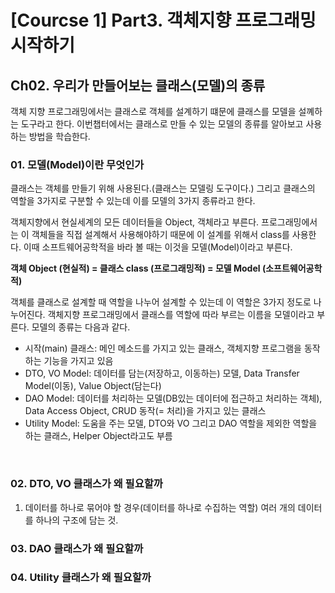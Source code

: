 # [Courcse 1] Part3. 객체지향 프로그래밍 시작하기
## Ch02. 우리가 만들어보는 클래스(모델)의 종류
객체 지향 프로그래밍에서는 클래스로 객체를 설계하기 떄문에 클래스를 모델을 설꼐하는 도구라고 한다.
이번챕터에서는 클래스로 만들 수 있는 모델의 종류를 알아보고 사용하는 방법을 학습한다.

### 01. 모델(Model)이란 무엇인가
클래스는 객체를 만들기 위해 사용된다.(클래스는 모델링 도구이다.)
그리고 클래스의 역할을 3가지로 구분할 수 있는데 이를 모델의 3가지 종류라고 한다.
<br>

객체지향에서 현실세계의 모든 데이터들을 Object, 객체라고 부른다.
프로그래밍에서는 이 객체들을 직접 설계해서 사용해야하기 때문에 이 설계를 위해서 class를 사용한다.
이때 소프트웨어공학적을 바라 볼 때는 이것을 모델(Model)이라고 부른다.

**객체 Object (현실적) = 클래스 class (프로그래밍적) = 모델 Model (소프트웨어공학적)**

객체를 클래스로 설계할 때 역할을 나누어 설계할 수 있는데 이 역할은 3가지 정도로 나누어진다.
객체지향 프로그래밍에서 클래스를 역할에 따라 부르는 이름을 모델이라고 부른다.
모델의 종류는 다음과 같다.

* 시작(main) 클래스: 메인 메소드를 가지고 있는 클래스, 객체지향 프로그램을 동작하는 기능을 가지고 있음
* DTO, VO Model: 데이터를 담는(저장하고, 이동하는) 모델, Data Transfer Model(이동), Value Object(담는다)
* DAO Model: 데이터를 처리하는 모델(DB있는 데이터에 접근하고 처리하는 객체), Data Access Object, CRUD 동작(= 처리)을 가지고 있는 클래스
* Utility Model: 도움을 주는 모델, DTO와 VO 그리고 DAO 역할을 제외한 역할을 하는 클래스, Helper Object라고도 부름

<br>

### 02. DTO, VO 클래스가 왜 필요할까
1. 데이터를 하나로 묶어야 할 경우(데이터를 하나로 수집하는 역할)
여러 개의 데이터를 하나의 구조에 담는 것.




### 03. DAO 클래스가 왜 필요할까
### 04. Utility 클래스가 왜 필요할까
